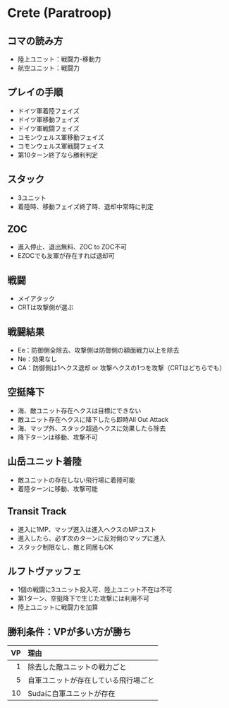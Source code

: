 # Crete (Paratroop)
## コマの読み方
- 陸上ユニット：戦闘力-移動力
- 航空ユニット：戦闘力
## プレイの手順
- ドイツ軍着陸フェイズ
- ドイツ軍移動フェイズ
- ドイツ軍戦闘フェイズ
- コモンウェルス軍移動フェイズ
- コモンウェルス軍戦闘フェイス
- 第10ターン終了なら勝利判定
## スタック
- 3ユニット
- 着陸時、移動フェイズ終了時、退却中常時に判定
## ZOC
- 進入停止、退出無料、ZOC to ZOC不可
- EZOCでも友軍が存在すれば退却可
## 戦闘
- メイアタック
- CRTは攻撃側が選ぶ
## 戦闘結果
- Ee：防御側全除去、攻撃側は防御側の額面戦力以上を除去
- Ne：効果なし
- CA：防御側は1ヘクス退却 or 攻撃ヘクスの1つを攻撃（CRTはどちらでも）
## 空挺降下
- 海、敵ユニット存在ヘクスは目標にできない
- 敵ユニット存在ヘクスに降下したら即時All Out Attack
- 海、マップ外、スタック超過ヘクスに効果したら除去
- 降下ターンは移動、攻撃不可
## 山岳ユニット着陸
- 敵ユニットの存在しない飛行場に着陸可能
- 着陸ターンに移動、攻撃可能
## Transit Track
- 進入に1MP、マップ進入は進入ヘクスのMPコスト
- 進入したら、必ず次のターンに反対側のマップに進入
- スタック制限なし、敵と同居もOK
## ルフトヴァッフェ
- 1個の戦闘に3ユニット投入可、陸上ユニット不在は不可
- 第1ターン、空挺降下で生じた攻撃には利用不可
- 陸上ユニットに戦闘力を加算
## 勝利条件：VPが多い方が勝ち
|VP|理由|
|-----:|:-----|
|1| 除去した敵ユニットの戦力ごと|
|5|自軍ユニットが存在している飛行場ごと|
|10|Sudaに自軍ユニットが存在|
